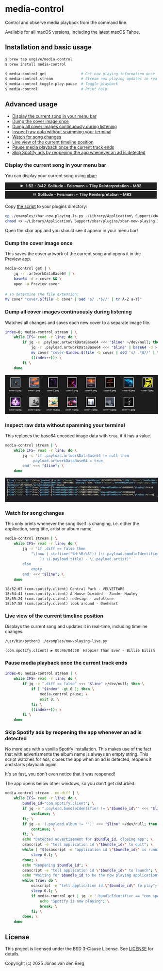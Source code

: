 # media-control

Control and observe media playback from the command line.

Available for all macOS versions, including the latest macOS Tahoe.

## Installation and basic usage

```sh
$ brew tap ungive/media-control
$ brew install media-control
```

```sh
$ media-control get                # Get now playing information once
$ media-control stream             # Stream now playing updates in real-time
$ media-control toggle-play-pause  # Toggle playback
$ media-control                    # Print help
```

## Advanced usage

- [Display the current song in your menu bar](#display-the-current-song-in-your-menu-bar)
- [Dump the cover image once](#dump-the-cover-image-once)
- [Dump all cover images continuously during listening](#dump-all-cover-images-continuously-during-listening)
- [Inspect raw data without spamming your terminal](#inspect-raw-data-without-spamming-your-terminal)
- [Watch for song changes](#watch-for-song-changes)
- [Live view of the current timeline position](#live-view-of-the-current-timeline-position)
- [Pause media playback once the current track ends](#pause-media-playback-once-the-current-track-ends)
- [Skip Spotify ads by reopening the app whenever an ad is detected](#skip-spotify-ads-by-reopening-the-app-whenever-an-ad-is-detected)

### Display the current song in your menu bar

You can display your current song using [xbar](https://github.com/matryer/xbar):

![](./assets/xbar-playing.png)  
![](./assets/xbar-paused.png)

Copy [the script](./examples/xbar-now-playing.1s.py) to your plugins directory:

```sh
cp ./examples/xbar-now-playing.1s.py ~/Library/Application\ Support/xbar/plugins
chmod +x ~/Library/Application\ Support/xbar/plugins/xbar-now-playing.1s.py
```

Open the xbar app and you should see it appear in your menu bar!

### Dump the cover image once

This saves the cover artwork of the current song
and opens it in the Preview app.

```sh
media-control get | \
    jq -r .artworkDataBase64 | \
    base64 -d > cover && \
    open -a Preview cover

# To determine the file extension:
mv cover "cover.$(file -b cover | sed 's/ .*$//' | tr A-Z a-z)"
```

### Dump all cover images continuously during listening

Watches all changes and saves each new cover to a separate image file.

```sh
index=0; media-control stream | \
    while IFS= read -r line; do \
        if jq -e .payload.artworkDataBase64 <<< "$line" >/dev/null; then \
            jq -r .payload.artworkDataBase64 <<< "$line" | base64 -d > cover; \
            mv cover "cover-$index.$(file -b cover | sed 's/ .*$//' | tr A-Z a-z)"; \
            ((index++)); \
        fi \
    done
```

![](./assets/cover-dump.png)

### Inspect raw data without spamming your terminal

This replaces the base64 encoded image data with `true`, if it has a value.

```sh
media-control stream | \
    while IFS= read -r line; do \
        jq -c 'if .payload.artworkDataBase64 != null then
            .payload.artworkDataBase64 = true
        end' <<< "$line"; \
    done
```

![](./assets/inspect-no-spam.png)

### Watch for song changes

This only prints whenever the song itself is changing,
i.e. either the application, song title, artist or album name.

```sh
media-control stream | \
    while IFS= read -r line; do \
        jq -r 'if .diff == false then
            "\(now | strftime("%H:%M:%S")) (\(.payload.bundleIdentifier
                )) \(.payload.title) - \(.payload.artist)"
        else
            empty
        end' <<< "$line"; \
    done
```

```
18:52:07 (com.spotify.client) Central Park - VELVETEARS
18:54:41 (com.spotify.client) A House Divided - Zander Hawley
18:55:24 (com.spotify.client) redesign - awfultune
18:57:58 (com.spotify.client) look around - Øneheart
```

### Live view of the current timeline position

Displays the current song and updates it in real-time,
including timeline changes:

```sh
/usr/bin/python3 ./examples/now-playing-live.py
```

```
(com.spotify.client) ▶ 00:46/04:58  Happier Than Ever - Billie Eilish
```

### Pause media playback once the current track ends

```sh
index=0; media-control stream | \
    while IFS= read -r line; do \
        if jq -e ".diff == false" <<< "$line" >/dev/null; then \
            if [ "$index" -gt 0 ]; then \
                media-control pause; \
                exit 0; \
            fi; \
            ((index++)); \
        fi \
    done
```

### Skip Spotify ads by reopening the app whenever an ad is detected

No more ads with a vanilla Spotify installation.
This makes use of the fact that with advertisments
the album name is always an empty string.
This script watches for ads, closes the app when an ad is detected,
reopens it and starts playback again.

It's so fast, you don't even notice that it was reopened!

The app opens below other windows, so you don't get disturbed.

```sh
media-control stream --no-diff | \
    while IFS= read -r line; do \
        bundle_id="com.spotify.client"; \
        if jq -e ".payload.bundleIdentifier != \"$bundle_id\"" <<< "$line" >/dev/null; then \
            continue; \
        fi; \
        if jq -e '(.payload.album != "")' <<< "$line" >/dev/null; then \
            continue; \
        fi; \
        echo "Detected advertisement for $bundle_id, closing app"; \
        osascript -e "tell application id \"$bundle_id\" to quit"; \
        while [ "$(osascript -e "application id \"$bundle_id\" is running")" = "true" ]; do \
            sleep 0.1; \
        done; \
        echo "Reopening $bundle_id"; \
        osascript -e "tell application id \"$bundle_id\" to launch"; \
        echo "Waiting for $bundle_id to be the now playing application"; \
        while true; do \
            osascript -e "tell application id \"$bundle_id\" to play"; \
            sleep 0.1; \
            if media-control get | jq -e '.bundleIdentifier == "com.spotify.client"' >/dev/null; then \
                echo "Spotify is now playing"; \
                break; \
            fi; \
        done; \
    done
```

## License

This project is licensed under the BSD 3-Clause License.
See [LICENSE](./LICENSE) for details.

Copyright (c) 2025 Jonas van den Berg
